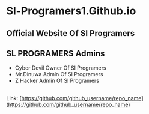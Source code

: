 # Sl-Programers1.Github.io

## Official Website Of Sl Programers 

## SL PROGRAMERS Admins

* Cyber Devil Owner Of Sl Programers 
* Mr.Dinuwa Admin Of Sl Programers 
* Z Hacker Admin Of Sl Programers 

##  

 Link: [https://github.com/github_username/repo_name](https://github.com/github_username/repo_name)
